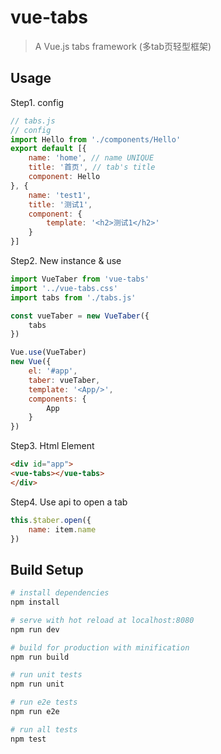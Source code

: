 # vue-tabs

> A Vue.js tabs framework (多tab页轻型框架)

## Usage

Step1. config

``` JavaScript
// tabs.js
// config
import Hello from './components/Hello'
export default [{
    name: 'home', // name UNIQUE
    title: '首页', // tab's title
    component: Hello
}, {
    name: 'test1',
    title: '测试1',
    component: {
        template: '<h2>测试1</h2>'
    }
}]
```

Step2. New instance & use

``` JavaScript
import VueTaber from 'vue-tabs'
import '../vue-tabs.css'
import tabs from './tabs.js'

const vueTaber = new VueTaber({
    tabs
})

Vue.use(VueTaber)
new Vue({
    el: '#app',
    taber: vueTaber,
    template: '<App/>',
    components: {
        App
    }
})

```

Step3. Html Element

``` html
<div id="app">
<vue-tabs></vue-tabs>
</div>
```

Step4. Use api to open a tab

``` JavaScript
this.$taber.open({
    name: item.name
})
```


## Build Setup

``` bash
# install dependencies
npm install

# serve with hot reload at localhost:8080
npm run dev

# build for production with minification
npm run build

# run unit tests
npm run unit

# run e2e tests
npm run e2e

# run all tests
npm test
```
